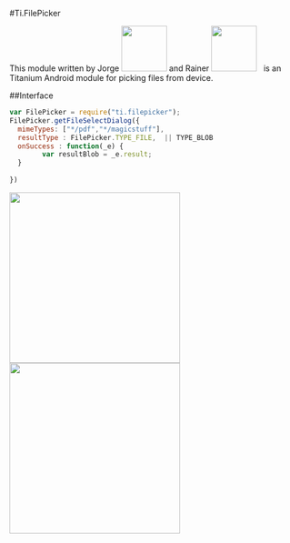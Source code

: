 #Ti.FilePicker

This module written by Jorge <img src="https://avatars.slack-edge.com/2016-07-26/63153065088_2171bf30e75d6d921ae9_192.jpg" width=80 /> and Rainer <img src="https://avatars.slack-edge.com/2016-09-11/78462010647_0c72b9186ef4032b7ed7_512.png" width=80>   is an Titanium Android module for picking files from device.


##Interface


```javascript
var FilePicker = require("ti.filepicker");
FilePicker.getFileSelectDialog({
  mimeTypes: ["*/pdf","*/magicstuff"],
  resultType : FilePicker.TYPE_FILE,  || TYPE_BLOB
  onSuccess : function(_e) {
        var resultBlob = _e.result;
  }
  
})

```

<img src="http://i.imgur.com/rvY4vrr.png" width=300 />
<img src="http://i.imgur.com/ShCq3NW.png" width=300 />
